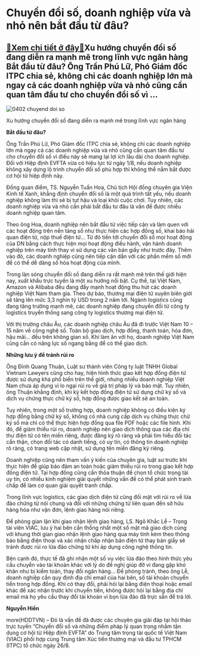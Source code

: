 Chuyển đổi số, doanh nghiệp vừa và nhỏ nên bắt đầu từ đâu?
==========================================================

[:gift:Xem chi tiết ở đây:gift:](https://hddtvn.com/chuyen-doi-so-doanh-nghiep-vua-va-nho-nen-bat-dau-tu-dau/)Xu hướng chuyển đổi số đang diễn ra mạnh mẽ trong lĩnh vực ngân hàng Bắt đầu từ đâu? Ông Trần Phú Lữ, Phó Giám đốc ITPC chia sẻ, không chỉ các doanh nghiệp lớn mà ngay cả các doanh nghiệp vừa và nhỏ cũng cần quan tâm đầu tư cho chuyển đổi số vì …
------------------------------------------------------------------------------------------------------------------------------------------------------------------------------------------------------------------------------------------------------





![0402 chuyend doi so](https://haiquanonline.com.vn/stores/news_dataimages/hiennt/082020/26/16/in_article/0402_chuyend_doi_so.jpg?rt=20200826162545 "Xu hướng chuyển đổi số đang diễn ra mạnh mẽ trong lĩnh vực ngân hàng")


Xu hướng chuyển đổi số đang diễn ra mạnh mẽ trong lĩnh vực ngân hàng



**Bắt đầu từ đâu?**


Ông Trần Phú Lữ, Phó Giám đốc ITPC chia sẻ, không chỉ các doanh nghiệp lớn mà ngay cả các doanh nghiệp vừa và nhỏ cũng cần quan tâm đầu tư cho chuyển đổi số vì điều này sẽ mang lại lợi ích lâu dài cho doanh nghiệp. Đối với Hiệp định EVFTA vừa có hiệu lực từ ngày 1/8, nếu doanh nghiệp không xây dựng lộ trình chuyển đổi số phù hợp thì không thể nắm bắt được cơ hội từ hiệp định này.


Đồng quan điểm, TS. Nguyễn Tuấn Hoa, Chủ tịch Hội đồng chuyên gia Viện Kinh tế Xanh, khẳng định chuyển đổi số là một quá trình tất yếu, nếu doanh nghiệp không làm thì sẽ bị tụt hậu và loại khỏi cuộc chơi. Tuy nhiên, các doanh nghiệp vừa và nhỏ cần phải bắt đầu tư đâu là vấn đề được nhiều doanh nghiệp quan tâm.


Theo ông Hoa, doanh nghiệp nên bắt đầu từ việc tiếp cận và làm quen với các hoạt động trên nền tảng số như thực hiện các hợp đồng số, khai báo hải quan điện tử, nộp thuế điện tử… Từ đó tiến tới chuyển đổi số mọi hoạt động của DN bằng cách thực hiện mọi hoạt động điều hành, vận hành doanh nghiệp trên máy tính thay vì sử dụng các văn bản giấy như trước đây. Thêm vào đó, các doanh nghiệp cũng nên tiếp cận dần với các phần mềm số mới để có thể dễ dàng số hóa hoạt động của mình.


Trong làn sóng chuyển đổi số đang diễn ra rất mạnh mẽ trên thế giới hiện nay, xuất khẩu trực tuyến là một xu hướng nổi bật. Cụ thể, tại Việt Nam, Amazon và Alibaba đều đang đẩy mạnh hoạt động thu hút các doanh nghiệp Việt Nam tham gia. Theo dự báo, thương mại điện tử xuyên biên giới sẽ tăng lên mức 3,3 nghìn tỷ USD trong 2 năm tới. Ngành logistics cũng đang tăng trưởng mạnh mẽ, các doanh nghiệp đang chuyển đổi từ công ty logistics truyền thống sang công ty logistics thương mại điện tử.


Với thị trường châu Âu, các doanh nghiệp châu Âu đã đi trước Việt Nam 10 – 15 năm về công nghệ số. Toàn bộ giao dịch, hợp đồng, thanh toán, hóa đơn, hậu mãi… đều trên không gian số. Khi làm ăn với họ, doanh nghiệp Việt Nam cũng cần có năng lực số ngang bằng để có thể giao dịch.


**Những lưu ý để tránh rủi ro**


Ông Đinh Quang Thuận, Luật sư thành viên Công ty luật TNHH Global Vietnam Lawyers cũng cho hay, hiện hình thức giao kết hợp đồng điện tử được sử dụng khá phổ biến trên thế giới, nhưng nhiều doanh nghiệp Việt Nam chưa áp dụng vì lo ngại rủi ro về giá trị pháp lý và bảo mật. Tuy nhiên, ông Thuận khẳng định, khi ký kết hợp đồng điện tử sử dụng chữ ký số và dịch vụ chứng thực chữ ký số, hợp đồng được giao kết sẽ an toàn.


Tuy nhiên, trong một số trường hợp, doanh nghiệp không có điều kiện ký hợp đồng bằng chữ ký số, không có nhà cung cấp dịch vụ chứng thực chữ ký số mà chỉ có thể thực hiện hợp đồng qua file PDF hoặc các file hình. Khi đó, để giảm thiểu rủi ro, doanh nghiệp nên giao dịch thông qua các địa chỉ thư điện tử có tên miền riêng, được đăng ký rõ ràng và phải tìm hiểu đối tác cẩn thận, chọn đối tác có danh tiếng, có uy tín, có thông tin doanh nghiệp rõ ràng, có trang web cập nhật, sử dụng tên miền đăng ký riêng.


Doanh nghiệp cũng nên tham vấn ý kiến của chuyên gia, luật sư trước khi thực hiện để giúp bảo đảm an toàn hoặc giảm thiểu rủi ro trong giao kết hợp đồng điện tử. Tại hợp đồng cũng cần thỏa thuận để chọn tổ chức trọng tài uy tín, có nhiều kinh nghiệm giải quyết những vấn đề có thể phát sinh tranh chấp để làm cơ quan giải quyết tranh chấp.


Trong lĩnh vực logistics, các giao dịch điện tử cũng đối mặt với rủi ro về lừa đảo chứng từ nói chung và đối với những chứng từ liên quan đến sở hữu hàng hóa như vận đơn, lệnh giao hàng nói riêng.


Để phòng gian lận khi giao nhận lệnh giao hàng, LS. Ngô Khắc Lễ – Trọng tài viên VIAC, lưu ý hai bên cần thống nhất một số mật mã giao dịch cùng với khung thời gian giao nhận lệnh giao hàng qua máy tính kèm theo thông báo bằng điện thoại và xác nhận chấp nhận bản điện tử thay bản giấy sẽ tránh được rủi ro lừa đảo chứng từ khi áp dụng công nghệ thông tin.


Bên cạnh đó, thực tế đã ghi nhận một số vụ việc lừa đảo theo hình thức yêu cầu chuyển vào tài khoản khác với lý do đề nghị giúp đỡ vì đang gặp khó khăn như bị kiểm toán, thay đổi ngân hàng… Để phòng tránh, theo ông Lễ, doanh nghiệp cần quy định địa chỉ email của hai bên, số tài khoản chuyển tiền trong hợp đồng. Khi có thay đổi, phải hỏi lại bằng điện thoại hoặc email khác để xác nhận trước khi chuyển tiền, không được hỏi lại bằng địa chỉ email mà họ yêu cầu thay đổi tài khoản vì bọn lừa đảo đã trực sẵn để trả lời.




**Nguyễn Hiền**



more(HDDTVN) – Đó là vấn đề đã được các chuyên gia giải đáp tại hội thảo trực tuyến “Chuyển đổi số và những điểm pháp lý quan trọng nhằm tận dụng cơ hội từ Hiệp định EVFTA” do Trung tâm trọng tài quốc tế Việt Nam (VIAC) phối hợp cùng Trung tâm Xúc tiến thương mại và đầu tư TPHCM (ITPC) tổ chức ngày 26/8.

